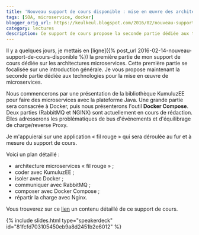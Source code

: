 ```yaml
---
title: 'Nouveau support de cours disponible : mise en œuvre des architectures microservices'
tags: [SOA, microservice, docker]
blogger_orig_url: https://keulkeul.blogspot.com/2016/02/nouveau-support-de-cours-disponible_16.html
category: lectures
description: Ce support de cours propose la seconde partie dédiée aux technologies pour la mise en œuvre de microservices.
---
```


Il y a quelques jours, je mettais en [ligne]({% post_url 2016-02-14-nouveau-support-de-cours-disponible %}) la première partie de mon support de cours dédiée sur les architectures microservices. Cette première partie se focalisée sur une introduction générale. Je vous propose maintenant la seconde partie dédiée aux technologies pour la mise en œuvre de microservices.

Nous commencerons par une présentation de la bibliothèque KumuluzEE pour faire des microservices avec la plateforme Java. Une grande partie sera consacrée à Docker, puis nous présenterons l'outil **Docker Compose**. Deux parties (RabbitMQ et NGINX) sont actuellement en cours de rédaction. Elles adresserons les problématiques de bus d'événements et d'équilibrage de charge/reverse Proxy.

Je m'appuierai sur une application « fil rouge » qui sera déroulée au fur et à mesure du support de cours.

Voici un plan détaillé :

* architecture microservices « fil rouge » ;
* coder avec KumuluzEE ;
* isoler avec Docker ;
* communiquer avec RabbitMQ ;
* composer avec Docker Compose ;
* répartir la charge avec Nginx.

Vous trouverez sur ce [lien](/soa/microservices-mise-en-oeuvre) un contenu détaillé de ce support de cours.

{% include slides.html type="speakerdeck" id="81fcfd703105450eb9a8d2451b2e6012" %}
